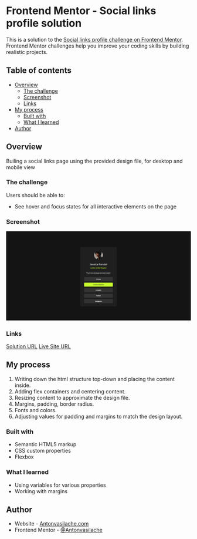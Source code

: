 # Frontend Mentor - Social links profile solution

This is a solution to the [Social links profile challenge on Frontend Mentor](https://www.frontendmentor.io/challenges/social-links-profile-UG32l9m6dQ). Frontend Mentor challenges help you improve your coding skills by building realistic projects.

## Table of contents

- [Overview](#overview)
  - [The challenge](#the-challenge)
  - [Screenshot](#screenshot)
  - [Links](#links)
- [My process](#my-process)
  - [Built with](#built-with)
  - [What I learned](#what-i-learned)
- [Author](#author)

## Overview

Builing a social links page using the provided design file, for desktop and mobile view

### The challenge

Users should be able to:

- See hover and focus states for all interactive elements on the page

### Screenshot

![screenshot](screenshot.png)

### Links

[Solution URL](https://github.com/Antonvasilache/social-links-page)
[Live Site URL](https://av-blog-preview-card.netlify.app/)

## My process

1. Writing down the html structure top-down and placing the content inside.
2. Adding flex containers and centering content.
3. Resizing content to approximate the design file.
4. Margins, padding, border radius.
5. Fonts and colors.
6. Adjusting values for padding and margins to match the design layout.

### Built with

- Semantic HTML5 markup
- CSS custom properties
- Flexbox

### What I learned

- Using variables for various properties
- Working with margins

## Author

- Website - [Antonvasilache.com](https://www.antonvasilache.com)
- Frontend Mentor - [@Antonvasilache](https://www.frontendmentor.io/profile/Antonvasilache)
